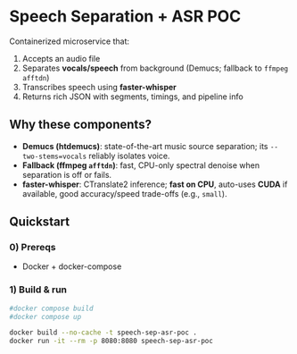 # Speech Separation + ASR POC

Containerized microservice that:
1) Accepts an audio file
2) Separates **vocals/speech** from background (Demucs; fallback to `ffmpeg afftdn`)
3) Transcribes speech using **faster-whisper**
4) Returns rich JSON with segments, timings, and pipeline info

## Why these components?

- **Demucs (htdemucs)**: state-of-the-art music source separation; its `--two-stems=vocals` reliably isolates voice.
- **Fallback (ffmpeg `afftdn`)**: fast, CPU-only spectral denoise when separation is off or fails.
- **faster-whisper**: CTranslate2 inference; **fast on CPU**, auto-uses **CUDA** if available, good accuracy/speed trade-offs (e.g., `small`).

## Quickstart

### 0) Prereqs
- Docker + docker-compose

### 1) Build & run
```bash
#docker compose build
#docker compose up

docker build --no-cache -t speech-sep-asr-poc .
docker run -it --rm -p 8080:8080 speech-sep-asr-poc

